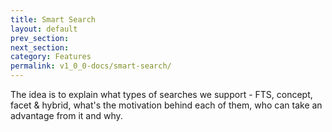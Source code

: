 ```yaml
---
title: Smart Search
layout: default
prev_section:
next_section:
category: Features
permalink: v1_0_0-docs/smart-search/
---
```


The idea is to explain what types of searches we support - FTS, concept, facet & hybrid, what's the motivation behind each of them, who can take an advantage from it and why.
